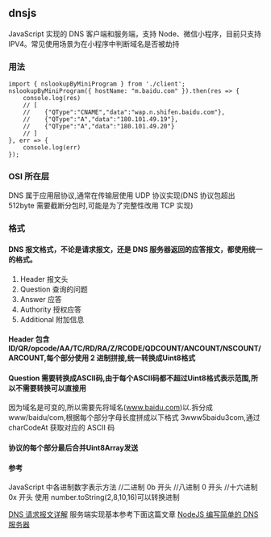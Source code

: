 ## dnsjs

JavaScript 实现的 DNS 客户端和服务端，支持 Node、微信小程序，目前只支持 IPV4。常见使用场景为在小程序中判断域名是否被劫持

### 用法

    import { nslookupByMiniProgram } from './client';
    nslookupByMiniProgram({ hostName: "m.baidu.com" }).then(res => {
        console.log(res)
        // [
        //    {"QType":"CNAME","data":"wap.n.shifen.baidu.com"},
        //    {"QType":"A","data":"180.101.49.19"},
        //    {"QType":"A","data":"180.101.49.20"}
        // ]
    }, err => {
        console.log(err)
    });

### OSI 所在层

DNS 属于应用层协议,通常在传输层使用 UDP 协议实现(DNS 协议包超出 512byte 需要截断分包时,可能是为了完整性改用 TCP 实现)

### 格式

#### DNS 报文格式，不论是请求报文，还是 DNS 服务器返回的应答报文，都使用统一的格式。

1.  Header 报文头
2.  Question 查询的问题
3.  Answer 应答
4.  Authority 授权应答
5.  Additional 附加信息

#### Header 包含 ID/QR/opcode/AA/TC/RD/RA/Z/RCODE/QDCOUNT/ANCOUNT/NSCOUNT/ARCOUNT,每个部分使用 2 进制拼接,统一转换成Uint8格式

#### Question 需要转换成ASCII码,由于每个ASCII码都不超过Uint8格式表示范围,所以不需要转换可以直接用

因为域名是可变的,所以需要先将域名(www.baidu.com)以.拆分成www/baidu/com,根据每个部分字母长度拼成以下格式 3www5baidu3com,通过 charCodeAt 获取对应的 ASCII 码

#### 协议的每个部分最后合并Uint8Array发送

#### 参考

JavaScript 中各进制数字表示方法
//二进制 0b 开头
//八进制 0 开头
//十六进制 0x 开头
使用 number.toString(2,8,10,16)可以转换进制

[DNS 请求报文详解](https://juejin.cn/post/6844903582441963527)
服务端实现基本参考下面这篇文章
[NodeJS 编写简单的 DNS 服务器](https://www.jianshu.com/p/8cdcbae986a8)
